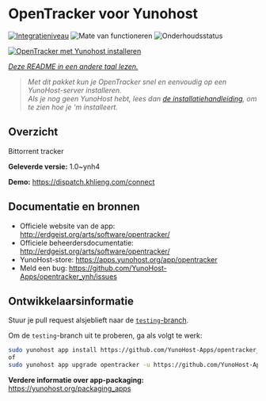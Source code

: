 <!--
NB: Deze README is automatisch gegenereerd door <https://github.com/YunoHost/apps/tree/master/tools/readme_generator>
Hij mag NIET handmatig aangepast worden.
-->

# OpenTracker voor Yunohost

[![Integratieniveau](https://apps.yunohost.org/badge/integration/opentracker)](https://ci-apps.yunohost.org/ci/apps/opentracker/)
![Mate van functioneren](https://apps.yunohost.org/badge/state/opentracker)
![Onderhoudsstatus](https://apps.yunohost.org/badge/maintained/opentracker)

[![OpenTracker met Yunohost installeren](https://install-app.yunohost.org/install-with-yunohost.svg)](https://install-app.yunohost.org/?app=opentracker)

*[Deze README in een andere taal lezen.](./ALL_README.md)*

> *Met dit pakket kun je OpenTracker snel en eenvoudig op een YunoHost-server installeren.*  
> *Als je nog geen YunoHost hebt, lees dan [de installatiehandleiding](https://yunohost.org/install), om te zien hoe je 'm installeert.*

## Overzicht

Bittorrent tracker

**Geleverde versie:** 1.0~ynh4

**Demo:** <https://dispatch.khlieng.com/connect>
## Documentatie en bronnen

- Officiele website van de app: <http://erdgeist.org/arts/software/opentracker/>
- Officiele beheerdersdocumentatie: <http://erdgeist.org/arts/software/opentracker/>
- YunoHost-store: <https://apps.yunohost.org/app/opentracker>
- Meld een bug: <https://github.com/YunoHost-Apps/opentracker_ynh/issues>

## Ontwikkelaarsinformatie

Stuur je pull request alsjeblieft naar de [`testing`-branch](https://github.com/YunoHost-Apps/opentracker_ynh/tree/testing).

Om de `testing`-branch uit te proberen, ga als volgt te werk:

```bash
sudo yunohost app install https://github.com/YunoHost-Apps/opentracker_ynh/tree/testing --debug
of
sudo yunohost app upgrade opentracker -u https://github.com/YunoHost-Apps/opentracker_ynh/tree/testing --debug
```

**Verdere informatie over app-packaging:** <https://yunohost.org/packaging_apps>
